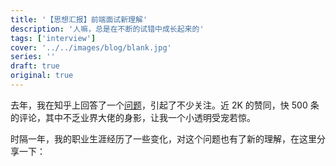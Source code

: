 ```yaml
---
title: '【思想汇报】前端面试新理解'
description: '人嘛，总是在不断的试错中成长起来的'
tags: ['interview']
cover: '../../images/blog/blank.jpg'
series: ''
draft: true
original: true
---
```


去年，我在知乎上回答了一个[问题](https://www.zhihu.com/question/293047616/answer/502672659)，引起了不少关注。近 2K 的赞同，快 500 条的评论，其中不乏业界大佬的身影，让我一个小透明受宠若惊。

时隔一年，我的职业生涯经历了一些变化，对这个问题也有了新的理解，在这里分享一下：

